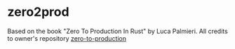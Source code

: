 # zero2prod

Based on the book "Zero To Production In Rust" by Luca Palmieri.
All credits to owner's repository [zero-to-production](https://github.com/LukeMathWalker/zero-to-production)
